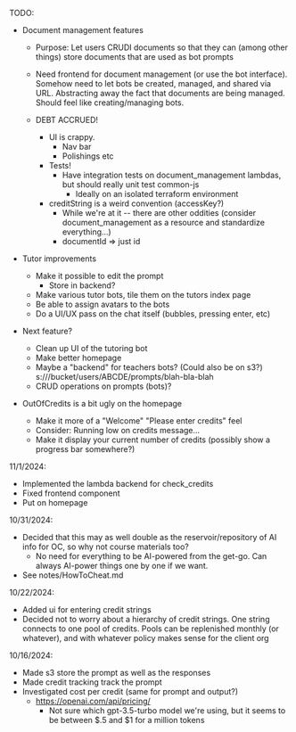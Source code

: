 TODO:

* Document management features
  - Purpose: Let users CRUDI documents so that they can (among other things) store documents that are used as bot prompts
  - Need frontend for document management (or use the bot interface).  Somehow need to let bots be created, managed, and shared via URL.  Abstracting away the fact that documents are being managed.  Should feel like creating/managing bots.

  - DEBT ACCRUED! 
    - UI is crappy.
      - Nav bar
      - Polishings etc
    - Tests!
      - Have integration tests on document_management lambdas, but should really unit test common-js
        - Ideally on an isolated terraform environment
    - creditString is a weird convention (accessKey?)
      - While we're at it -- there are other oddities (consider document_management as a resource and standardize everything...)
      - documentId => just id
    
* Tutor improvements
  - Make it possible to edit the prompt
    * Store in backend?
  - Make various tutor bots, tile them on the tutors index page
  - Be able to assign avatars to the bots
  - Do a UI/UX pass on the chat itself (bubbles, pressing enter, etc)

  
* Next feature?  
  - Clean up UI of the tutoring bot
  - Make better homepage
  - Maybe a "backend" for teachers bots?  (Could also be on s3?)
     s:///bucket/users/ABCDE/prompts/blah-bla-blah
  - CRUD operations on prompts (bots)?

* OutOfCredits is a bit ugly on the homepage
  - Make it more of a "Welcome" "Please enter credits" feel
  - Consider: Running low on credits message...
  - Make it display your current number of credits (possibly show a progress bar somewhere?)


11/1/2024:
  - Implemented the lambda backend for check_credits
  - Fixed frontend component 
  - Put on homepage

10/31/2024:
  - Decided that this may as well double as the reservoir/repository of AI info for OC, so why not course materials too?
    * No need for everything to be AI-powered from the get-go.  Can always AI-power things one by one if we want.
  - See notes/HowToCheat.md

10/22/2024:
* Added ui for entering credit strings
* Decided not to worry about a hierarchy of credit strings.  One string connects to one pool of credits.  Pools can be replenished monthly (or whatever), and with whatever policy makes sense for the client org 

10/16/2024:
* Made s3 store the prompt as well as the responses
* Made credit tracking track the prompt
* Investigated cost per credit (same for prompt and output?)
  - https://openai.com/api/pricing/
    * Not sure which gpt-3.5-turbo model we're using, but it seems to be between $.5 and $1 for a million tokens

